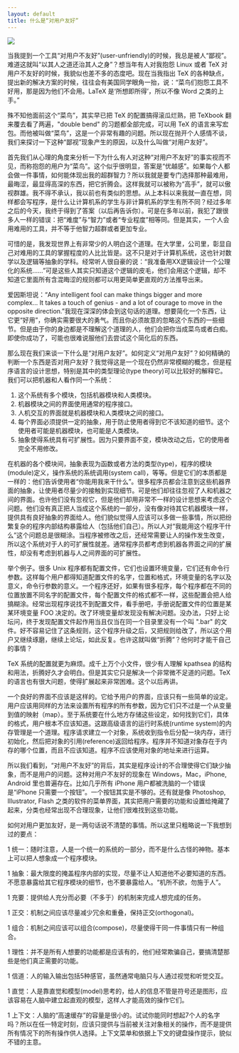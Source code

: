 ```yaml
---
layout: default
title: 什么是“对用户友好”
---
```


![](http://www.yinwang.org/images/user-friendly.jpeg)


当我提到一个工具“对用户不友好”(user-unfriendly)的时候，我总是被人“鄙视”。难道这就叫“以其人之道还治其人之身”？想当年有人对我抱怨 Linux 或者 TeX 对用户不友好的时候，我貌似也差不多的态度吧。现在当我指出 TeX 的各种缺点，提出新的解决方案的时候，往往会有美国同学眼角一抬，说：“菜鸟们抱怨工具不好用，那是因为他们不会用。LaTeX 是‘所想即所得’，所以不像 Word 之类的上手。”

殊不知他面前这个“菜鸟”，其实早已把 TeX 的配置搞得滚瓜烂熟，把 TeXbook 翻来覆去看了两遍，"double bend" 的习题都全部完成，可以用 TeX 的语言来写宏包。而他被叫做“菜鸟”，这是一个非常有趣的问题。所以现在抛开个人感情不谈，我们来探讨一下这种“鄙视”现象产生的原因，以及什么叫做“对用户友好”。

首先我们从心理的角度来分析一下为什么有人对这种“对用户不友好”的事实视而不见，而称抱怨的用户为“菜鸟”。这个似乎很明显，答案是“优越感”。如果每个人都会做一件事情，如何能体现出我的超群智力？所以我就是要专门选择那种最难用，最晦涩，最显得高深的东西，把它折腾会。这样我就可以被称为“高手”，就可以傲视群雄。我不得不承认，我以前也有类似的思想。从上本科以来我就一直在想，同样都会写程序，是什么让计算机系的学生与非计算机系的学生有所不同？经过多年之后的今天，我终于得到了答案（以后再告诉你）。可是在多年以前，我犯了跟很多人一样的错误：把“难度”与“智力”或者“专业程度”相等同。但是其实，一个人会用难用的工具，并不等于他智力超群或者更加专业。

可惜的是，我发现世界上有非常少的人明白这个道理。在大学里，公司里，彰显自己对难用的工具的掌握程度的人比比皆是。这不只是对于计算机系统，这也针对数学以及逻辑等抽象的学科。经常听人很自豪的说：“我准备用XX逻辑设计一个公理化的系统……”可是这些人其实只知道这个逻辑的皮毛，他们会用这个逻辑，却不知道它里面所有含混晦涩的规则都可以用更简单更直观的方法推导出来。

爱因斯坦说：“Any intelligent fool can make things bigger and more complex... It takes a touch of genius - and a lot of courage to move in the opposite direction.”我现在深深的体会到这句话的道理。想要简化一个东西，让它更“好用”，你确实需要很大的勇气。而且你必须故意的忽略这个东西的一些细节。但是由于你的身边都是不理解这个道理的人，他们会把你当成菜鸟或者白痴。即使你成功了，可能也很难说服他们去尝试这个简化后的东西。

那么现在我们来谈一下什么是“对用户友好”。如何定义“对用户友好”？如何精确的判断一个东西是否对用户友好？我觉得这是一个现在仍然非常模糊的概念，但是程序语言的设计思想，特别是其中的类型理论(type theory)可以比较好的解释它。我们可以把机器和人看作同一个系统：

1. 这个系统有多个模块，包括机器模块和人类模块。
2. 机器模块之间的界面使用通常的程序接口。
3. 人机交互的界面就是机器模块和人类模块之间的接口。
4. 每个界面必须提供一定的抽象，用于防止使用者得到它不该知道的细节。这个使用者可能是机器模块，也可能是人类模块。
5. 抽象使得系统具有可扩展性。因为只要界面不变，模块改动之后，它的使用者完全不用修改。

在机器的各个模块间，抽象表现为函数或者方法的类型(type)，程序的模块(module)定义，操作系统的系统调用(system call)，等等。但是它们的本质都是一样的：他们告诉使用者“你能用我来干什么”。很多程序员都会注意到这些机器界面的抽象，让使用者尽量少的接触到实现细节。可是他们却往往忽视了人和机器之间的界面。也许他们没有忽视它，但是他们却用非常不一样的设计思想来考虑这个问题。他们没有真正把人当成这个系统的一部分，没有像对待其它机器模块一样，提供具有良好抽象的界面给人。他们貌似觉得人应该可以多做一些事情，所以把纷繁复杂的程序内部结构暴露给人（包括他们自己）。所以人对“我能用这个程序干什么”这个问题总是很糊涂。当程序被修改之后，还经常需要让人的操作发生改变，所以这个系统对于人的可扩展性就差。通常程序员都考虑到机器各界面之间的扩展性，却没有考虑到机器与人之间界面的可扩展性。

举个例子。很多 Unix 程序都有配置文件，它们也设置环境变量，它们还有命令行参数。这样每个用户都得知道配置文件的名字，位置和格式，环境变量的名字以及意义，命令行参数的意义。一个程序还好，如果有很多程序，每个程序都在不同的位置放置不同名字的配置文件，每个配置文件的格式都不一样，这些配置会把人给搞糊涂。经常出现程序说找不到配置文件，看手册吧，手册说配置文件的位置是某某环境变量 FOO 决定的。改了环境变量却发现没有解决问题。没办法，只好上论坛问，终于发现配置文件起作用当且仅当在同一个目录里没有一个叫 ".bar" 的文件。好不容易记住了这条规则，这个程序升级之后，又把规则给改了，所以这个用户又继续琢磨，继续上论坛，如此反复。也许这就叫做“折腾”？他何时才能干自己的事情？

TeX 系统的配置就更为麻烦。成千上万个小文件，很少有人理解 kpathsea 的结构和用法，折腾好久才会明白。但是其实它只是解决一个非常微不足道的问题。TeX 的语言也有很大问题，使得扩展起来非常困难。这个以后再讲。

一个良好的界面不应该是这样的。它给予用户的界面，应该只有一些简单的设定。用户应该用同样的方法来设置所有程序的所有参数，因为它们只不过是一个从变量到值的映射（map）。至于系统要在什么地方存储这些设定，如何找到它们，具体的格式，用户根本不应该知道。这跟高级语言的运行时系统(runtime system)的内存管理是一个道理。程序请求建立一个对象，系统收到指令后分配一块内存，进行初始化，然后把对象的引用(reference)返回给程序。程序并不知道对象存在于内存的哪个位置，而且不应该知道。程序不应该使用对象的地址来进行运算。

所以我们看到，“对用户不友好”的背后，其实是程序设计的不合理使得它们缺少抽象，而不是用户的问题。这种对用户不友好的现象在 Windows，Mac，iPhone, Android 里也普遍存在。比如几乎所有 iPhone 用户都被洗脑的一个错误是“iPhone 只需要一个按钮”。一个按钮其实是不够的。还有就是像 Photoshop, Illustrator, Flash 之类的软件的菜单界面，其实把用户需要的功能和设置给掩藏了起来，分类也经常出现不合理现象，让他们很难找到这些功能。

如何对用户更加友好，是一两句话说不清楚的事情。所以这里只粗略说一下我想到过的要点：

1 统一：随时注意，人是一个统一的系统的一部分，而不是什么古怪的神物。基本上可以把人想象成一个程序模块。

1 抽象：最大限度的掩盖程序内部的实现，尽量不让人知道他不必要知道的东西。不愿意暴露给其它程序模块的细节，也不要暴露给人。“机所不欲，勿施于人”。

1 充要：提供给人充分而必要（不多于）的机制来完成人想完成的任务。

1 正交：机制之间应该尽量减少冗余和重叠，保持正交(orthogonal)。

1 组合：机制之间应该可以组合(compose)，尽量使得干同一件事情只有一种组合。

1 理性：并不是所有人想要的功能都是应该有的，他们经常欺骗自己，要搞清楚那些是他们真正需要的功能。

1 信道：人的输入输出包括5种感官，虽然通常电脑只与人通过视觉和听觉交互。

1 直觉：人是靠直觉和模型(model)思考的，给人的信息不管是符号还是图形，应该容易在人脑中建立起直观的模型，这样人才能高效的操作它们。

1 上下文：人脑的“高速缓存”的容量是很小的。试试你能同时想起7个人的名字吗？所以在任一特定时刻，应该只提供与当前被关注对象相关的操作，而不是提供所有情况下的所有操作供人选择。上下文菜单和依据上下文的键盘操作提示，貌似不错的主意。
